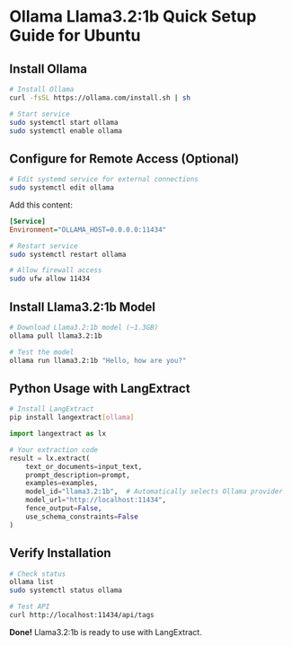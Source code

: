 # Ollama Llama3.2:1b Quick Setup Guide for Ubuntu

## Install Ollama

```bash
# Install Ollama
curl -fsSL https://ollama.com/install.sh | sh

# Start service
sudo systemctl start ollama
sudo systemctl enable ollama
```

## Configure for Remote Access (Optional)

```bash
# Edit systemd service for external connections
sudo systemctl edit ollama
```

Add this content:
```ini
[Service]
Environment="OLLAMA_HOST=0.0.0.0:11434"
```

```bash
# Restart service
sudo systemctl restart ollama

# Allow firewall access
sudo ufw allow 11434
```

## Install Llama3.2:1b Model

```bash
# Download Llama3.2:1b model (~1.3GB)
ollama pull llama3.2:1b

# Test the model
ollama run llama3.2:1b "Hello, how are you?"
```

## Python Usage with LangExtract

```bash
# Install LangExtract
pip install langextract[ollama]
```

```python
import langextract as lx

# Your extraction code
result = lx.extract(
    text_or_documents=input_text,
    prompt_description=prompt,
    examples=examples,
    model_id="llama3.2:1b",  # Automatically selects Ollama provider
    model_url="http://localhost:11434",
    fence_output=False,
    use_schema_constraints=False
)
```

## Verify Installation

```bash
# Check status
ollama list
sudo systemctl status ollama

# Test API
curl http://localhost:11434/api/tags
```

**Done!** Llama3.2:1b is ready to use with LangExtract.
